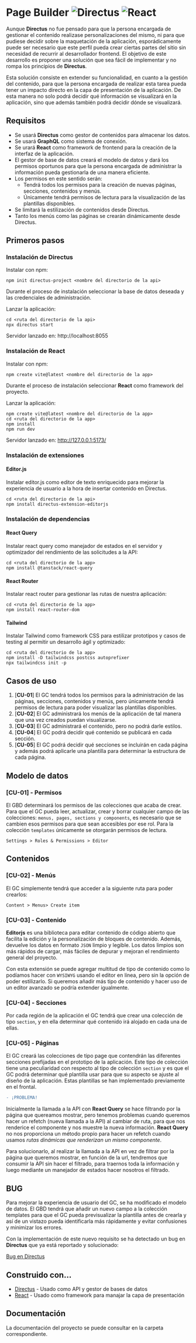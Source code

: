 # Page Builder ![Directus](https://img.shields.io/badge/directus-%2364f.svg?style=for-the-badge&logo=directus&logoColor=white) ![React](https://img.shields.io/badge/react-%2320232a.svg?style=for-the-badge&logo=react&logoColor=%2361DAFB)

Aunque **Directus** no fue pensado para que la persona encargada de gestionar el contenido realizase personalizaciones del mismo, ni para que pudiese decidir sobre la maquetación de la aplicación, esporádicamente puede ser necesario que este perfil pueda crear ciertas partes del sitio sin necesidad de recurrir al desarrollador frontend. El objetivo de este desarrollo es proponer una solución que sea fácil de implementar y no rompa los principios de **Directus**.

Esta solución consiste en extender su funcionalidad, en cuanto a la gestión del contenido, para que la persona encargada de realizar esta tarea pueda tener un impacto directo en la capa de presentación de la aplicación. De esta manera no solo podrá decidir qué información se visualizará en la aplicación, sino que además también podrá decidir dónde se visualizará.

## Requisitos

- Se usará **Directus** como gestor de contenidos para almacenar los datos. 
- Se usará **GraphQL** como sistema de conexión.
- Se urará **React** como framework de frontend para la creación de la interfaz de la aplicación.
- El gestor de base de datos creará el modelo de datos y dará los permisos oportunos para que la persona encargada de administrar la información pueda gestionarla de una manera eficiente.
- Los permisos en este sentido serán:
    - Tendrá todos los permisos para la creación de nuevas páginas, secciones, contenidos y menús.
    - Únicamente tendrá permisos de lectura para la visualización de las plantillas disponibles.
- Se limitará la estilización de contenidos desde Directus.
- Tanto los menús como las páginas se crearán dinámicamente desde Directus.

## Primeros pasos

### Instalación de Directus

Instalar con npm:

```console
npm init directus-project <nombre del directorio de la api>
```

Durante el proceso de instalación seleccionar la base de datos deseada y las credenciales de administración.

Lanzar la aplicación:

```console
cd <ruta del directorio de la api>
npx directus start
```

Servidor lanzado en: http://localhost:8055

### Instalación de React

Instalar con npm:

```console
npm create vite@latest <nombre del directorio de la app>
```

Durante el proceso de instalación seleccionar **React** como framework del proyecto.

Lanzar la aplicación:

```console
npm create vite@latest <nombre del directorio de la app>
cd <ruta del directorio de la app>
npm install
npm run dev
```

Servidor lanzado en: http://127.0.0.1:5173/

### Instalación de extensiones

#### Editor.js

Instalar editor.js como editor de texto enriquecido para mejorar la experiencia de usuario a la hora de insertar contenido en Directus.

```console
cd <ruta del directorio de la api>
npm install directus-extension-editorjs
```

### Instalación de dependencias

#### React Query

Instalar react query como manejador de estados en el servidor y optimizador del rendimiento de las solicitudes a la API:

```console
cd <ruta del directorio de la app>
npm install @tanstack/react-query
```

#### React Router

Instalar react router para gestionar las rutas de nuestra aplicación:

```console
cd <ruta del directorio de la app>
npm install react-router-dom
```

#### Tailwind

Instalar Tailwind como framework CSS para estilizar prototipos y casos de testing al permitir un desarrollo ágil y optimizado:

```console
cd <ruta del directorio de la app>
npm install -D tailwindcss postcss autoprefixer
npx tailwindcss init -p
```

## Casos de uso

1. [**CU-01**] El GC tendrá todos los permisos para la administración de las páginas, secciones, contenidos y menús, pero únicamente tendrá permisos de lectura para poder visualizar las plantillas disponibles.
2. [**CU-02**] El GC administrará los menús de la aplicación de tal manera que una vez creados puedan visualizarse.
3. [**CU-03**] El GC administrará el contenido, pero no podrá darle estilos.
4. [**CU-04**] El GC podrá decidir qué contenido se publicará en cada sección.
5. [**CU-05**] El GC podrá decidir qué secciones se incluirán en cada página y además podrá aplicarle una plantilla para determinar la estructura de cada página.

## Modelo de datos

### [CU-01] - Permisos

El GBD determinará los permisos de las colecciones que acaba de crear. Para que el GC pueda leer, actualizar, crear y borrar cualquier campo de las colecciones: `menus, pages, sections y components`, es necesario que se cambien esos permisos para que sean accesibles por ese rol. Para la colección `templates` únicamente se otorgarán permisos de lectura.

```console
Settings > Roles & Permissions > Editor
```

## Contenidos

### [CU-02] - Menús

El GC simplemente tendrá que acceder a la siguiente ruta para poder crearlos:

```console
Content > Menus> Create item
```

### [CU-03] - Contenido

**Editorjs** es una biblioteca para editar contenido de código abierto que facilita la edición y la personalización de bloques de contenido. Además, devuelve los datos en formato `JSON` limpio y legible. Los datos limpios son más rápidos de cargar, más fáciles de depurar y mejoran el rendimiento general del proyecto.

Con esta extensión se puede agregar multitud de tipo de contenido como lo podíamos hacer con `WYSIWYG` usando el editor en línea, pero sin la opción de poder estilizarlo. Si queremos añadir más tipo de contenido y hacer uso de un editor avanzado se podría extender igualmente.

### [CU-04] - Secciones

Por cada región de la aplicación el GC tendrá que crear una colección de tipo `section`, y en ella determinar qué contenido irá alojado en cada una de ellas.

### [CU-05] - Páginas

El GC creará las colecciones de tipo page que contendrán las diferentes secciones prefijadas en el prototipo de la aplicación. Este tipo de colección tiene una peculiaridad con respecto al tipo de colección `section` y es que el GC podrá determinar qué plantilla usar para que su aspecto se ajuste al diseño de la aplicación. Estas plantillas se han implementado previamente en el frontal.

```diff
- ¡PROBLEMA!
```

Inicialmente la llamada a la API con **React Query** se hace filtrando por la página que quereamos mostrar, pero tenemos problemas cuando queremos hacer un refetch (nueva llamada a la API) al cambiar de ruta, para que nos renderice el componente y nos muestre la nueva información. **React Query** no nos proporciona un método propio para hacer un refetch cuando usamos *rutas dinámicas que renderizan un mismo componente*. 

Para solucionarlo, al realizar la llamada a la API en vez de filtrar por la página que queremos mostrar, en función de la url, tendremos que consumir la API sin hacer el filtrado, para traernos toda la información y luego mediante un manejador de estados hacer nosotros el filtrado.

## BUG

Para mejorar la experiencia de usuario del GC, se ha modificado el modelo de datos. El GBD tendrá que añadir un nuevo campo a la colección templates para que el GC pueda previsualizar la plantilla antes de crearla y así de un vistazo pueda identificarla más rápidamente y evitar confusiones y minimizar los errores.

Con la implementación de este nuevo requisito se ha detectado un bug en **Directus** que ya está reportado y solucionado:

[Bug en Directus](https://github.com/directus/directus/issues/15398)

## Construido con...

* [Directus](https://docs.directus.io/) - Usado como API y gestor de bases de datos
* [React](https://es.reactjs.org/) - Usado como framework para manajar la capa de presentación

## Documentación

La documentación del proyecto se puede consultar en la carpeta correspondiente.